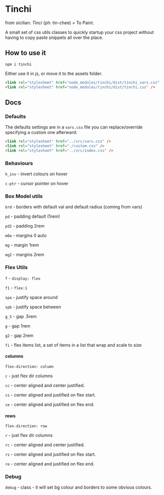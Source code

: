 # Tinchi

from sicilian: _Tìnci_ (ph: tin-chee) = To Paint.

A small set of css utils classes to quickly startup your css project without having to copy paste snippets all over the place.
## How to use it
```
npm i tinchi
```
Either use it in js, or move it to the assets folder.

```html
<link rel="stylesheet" href="node_modules/tinchi/dist/tinchi_vars.css" />
<link rel="stylesheet" href="node_modules/tinchi/dist/tinchi.css" />

```
## Docs
### Defaults

The defaults settings are in a `vars.css` file you can replace/override specifying a custom one afterward:

```html
<link rel="stylesheet" href="../src/vars.css" />
<link rel="stylesheet" href="./custom.css" />
<link rel="stylesheet" href="../src/index.css" />
```
### Behaviours
`h_inv` - invert colours on hover

`c-ptr` - cursor pointer on hover

### Box Model utils
`brd` - borders with default val and default radius (coming from vars)

`pd` - padding default (1rem)

`pd2` - padding 2rem

`m0a` - margins 0 auto

`mg` - margin 1rem

`mg2` - margins 2rem

### Flex Utils

`f` - `display: flex`

`f1` - `flex:1`

`spa` - justify space around

`spb` - justify space between

`g_5` - gap .5rem

`g` - gap 1rem

`g2` - gap 2rem

`fi` - flex items list, a set of items in a list that wrap and scale to size

#### columns
`flex-direction: column`

`c` - just flex dir columns

`cc` - center aligned and center justified.

`cs` - center aligned and justified on flex start.

`ce` - center aligned and justified on flex end.

#### rows
`flex-direction: row`

`r` - just flex dir columns

`rc` - center aligned and center justified.

`rs` - center aligned and justified on flex start.

`re` - center aligned and justified on flex end.

### Debug

`debug` - class - it will set bg colour and borders to some obvious colours.
